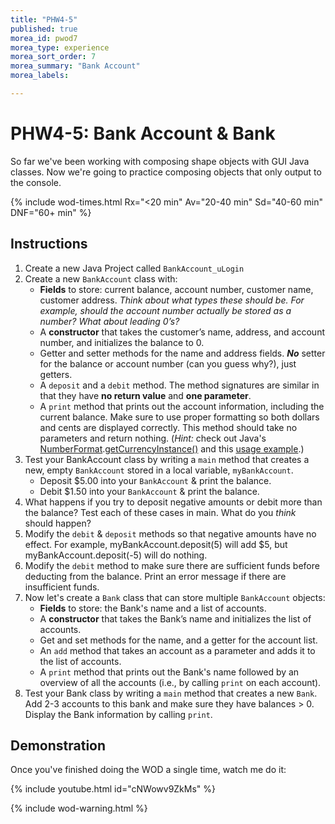 ```yaml
---
title: "PHW4-5"
published: true
morea_id: pwod7
morea_type: experience
morea_sort_order: 7
morea_summary: "Bank Account"
morea_labels:

---
```


# PHW4-5: Bank Account & Bank

So far we've been working with composing shape objects with GUI Java classes. Now we're going to practice composing objects that only output to the console.

{% include wod-times.html Rx="<20 min" Av="20-40 min" Sd="40-60 min" DNF="60+ min" %}

## Instructions


1. Create a new Java Project called `BankAccount_uLogin`
1. Create a new `BankAccount` class with:
    * **Fields** to store: current balance, account number, customer name, customer address. *Think about what types these should be. For example, should the account number actually be stored as a number? What about leading 0’s?*
    * A **constructor** that takes the customer’s name, address, and account number, and initializes the balance to 0.
    * Getter and setter methods for the name and address fields. ***No*** setter for the balance or account number (can you guess why?), just getters.
    * A `deposit` and a `debit` method. The method signatures are similar in that they have **no return value** and **one parameter**.
    * A `print` method that prints out the account information, including the current balance. Make sure to use proper formatting so both dollars and cents are displayed correctly. This method should take no parameters and return nothing. (*Hint:* check out Java's [NumberFormat](http://docs.oracle.com/javase/8/docs/api/java/text/NumberFormat.html).[getCurrencyInstance()](http://docs.oracle.com/javase/8/docs/api/java/text/NumberFormat.html#getCurrencyInstance--) and this [usage example](http://stackoverflow.com/a/2379425).) 
1. Test your BankAccount class by writing a `main` method that creates a new, empty `BankAccount` stored in a local variable, `myBankAccount`.
    * Deposit $5.00 into your `BankAccount` & print the balance.
    * Debit $1.50 into your `BankAccount` & print the balance.
1. What happens if you try to deposit negative amounts or debit more than the balance? Test each of these cases in main. What do you *think* should happen?
1. Modify the `debit` & `deposit` methods so that negative amounts have no effect. For example, myBankAccount.deposit(5) will add $5, but myBankAccount.deposit(-5) will do nothing. 
1. Modify the `debit` method to make sure there are sufficient funds before deducting from the balance. Print an error message if there are insufficient funds.
2. Now let's create a `Bank` class that can store multiple `BankAccount` objects:
    * **Fields** to store: the Bank's name and a list of accounts.
    * A **constructor** that takes the Bank’s name and initializes the list of accounts.
    * Get and set methods for the name, and a getter for the account list.
    * An `add` method that takes an account as a parameter and adds it to the list of accounts.
    * A `print` method that prints out the Bank's name followed by an overview of all the accounts (i.e., by calling `print` on each account). 
1. Test your Bank class by writing a `main` method that creates a new `Bank`. Add 2-3 accounts to this bank and make sure they have balances > 0. Display the Bank information by calling `print`.


## Demonstration


Once you've finished doing the WOD a single time, watch me do it:

{% include youtube.html id="cNWowv9ZkMs" %}

{% include wod-warning.html %}

